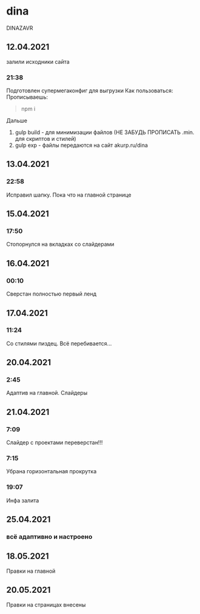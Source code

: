 # dina
DINAZAVR
## 12.04.2021
залили исходники сайта
### 21:38
Подготовлен супермегаконфиг для выгрузки
Как пользоваться:
Прописываешь: 
> npm i

Дальше
1. gulp build - для минимизации файлов (НЕ ЗАБУДЬ ПРОПИСАТЬ .min. для скриптов и стилей)
2. gulp exp - файлы передаются на сайт akurp.ru/dina
## 13.04.2021
### 22:58
Исправил шапку. Пока что на главной странице
## 15.04.2021
### 17:50
Стопорнулся на вкладках со слайдерами
## 16.04.2021
### 00:10
Сверстан полностью первый ленд
## 17.04.2021
### 11:24
Со стилями пиздец. Всё перебивается...
## 20.04.2021
### 2:45
Адаптив на главной. Слайдеры
## 21.04.2021
### 7:09
Слайдер с проектами переверстан!!!
### 7:15
Убрана горизонтальная прокрутка
### 19:07
Инфа залита
## 25.04.2021
### всё адаптивно и настроено
## 18.05.2021
Правки на главной
## 20.05.2021
Правки на страницах внесены